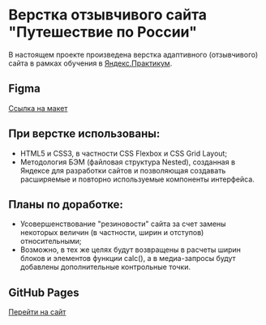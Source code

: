 # Верстка отзывчивого сайта "Путешествие по России"

В настоящем проекте произведена верстка адаптивного (отзывчивого) сайта в рамках обучения в [Яндекс.Практикум](https://practicum.yandex.ru/).

## Figma

[Ссылка на макет](https://www.figma.com/file/5S2WSbEFL6awjVWJ0NWL8Q/Sprint-3_-Russia-_-desktop-mobile?node-id=28503%3A0)

## При верстке использованы:

* HTML5 и CSS3, в частности CSS Flexbox и CSS Grid Layout;
* Методология БЭМ (файловая структура Nested), созданная в Яндексе для разработки сайтов и позволяющая создавать расширяемые и повторно используемые компоненты интерфейса.

## Планы по доработке:

* Усовершенствование "резиновости" сайта за счет замены некоторых величин (в частности, ширин и отступов) относительными;
* Возможно, в тех же целях будут возвращены в расчеты ширин блоков и элементов функции calc(), а в медиа-запросы будут добавлены дополнительные контрольные точки.

## GitHub Pages

[Перейти на сайт](https://vkrasnova.github.io/russian-travel/ "Путешествия по России")

